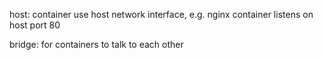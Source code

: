 host:
  container use host network interface, e.g. nginx container listens on host port 80

bridge:
  for containers to talk to each other
